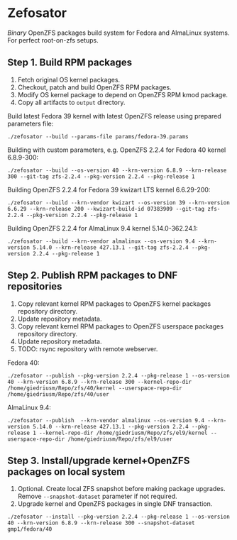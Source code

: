 # Zefosator

*Binary* OpenZFS packages build system for Fedora and AlmaLinux systems. For perfect root-on-zfs setups.

## Step 1. Build RPM packages

1. Fetch original OS kernel packages. 
2. Checkout, patch and build OpenZFS RPM packages.
3. Modify OS kernel package to depend on OpenZFS RPM kmod package.
4. Copy all artifacts to `output` directory.

Build latest Fedora 39 kernel with latest OpenZFS release using prepared parameters file:
```
./zefosator --build --params-file params/fedora-39.params
```

Building with custom parameters, e.g. OpenZFS 2.2.4 for Fedora 40 kernel 6.8.9-300:
```
./zefosator --build --os-version 40 --krn-version 6.8.9 --krn-release 300 --git-tag zfs-2.2.4 --pkg-version 2.2.4 --pkg-release 1
```

Building OpenZFS 2.2.4 for Fedora 39 kwizart LTS kernel 6.6.29-200:
```
./zefosator --build --krn-vendor kwizart --os-version 39 --krn-version 6.6.29 --krn-release 200 --kwizart-build-id 07383909 --git-tag zfs-2.2.4 --pkg-version 2.2.4 --pkg-release 1
```

Building OpenZFS 2.2.4 for AlmaLinux 9.4 kernel 5.14.0-362.24.1:
```
./zefosator --build --krn-vendor almalinux --os-version 9.4 --krn-version 5.14.0 --krn-release 427.13.1 --git-tag zfs-2.2.4 --pkg-version 2.2.4 --pkg-release 1
```

## Step 2. Publish RPM packages to DNF repositories

1. Copy relevant kernel RPM packages to OpenZFS kernel packages repository directory.
2. Update repository metadata.
3. Copy relevant kernel RPM packages to OpenZFS userspace packages repository directory.
4. Update repository metadata.
5. TODO: rsync repository with remote webserver.

Fedora 40:
```
./zefosator --publish --pkg-version 2.2.4 --pkg-release 1 --os-version 40 --krn-version 6.8.9 --krn-release 300 --kernel-repo-dir /home/giedriusm/Repo/zfs/40/kernel --userspace-repo-dir /home/giedriusm/Repo/zfs/40/user
```

AlmaLinux 9.4:
```
./zefosator --publish  --krn-vendor almalinux --os-version 9.4 --krn-version 5.14.0 --krn-release 427.13.1 --pkg-version 2.2.4 --pkg-release 1 --kernel-repo-dir /home/giedriusm/Repo/zfs/el9/kernel --userspace-repo-dir /home/giedriusm/Repo/zfs/el9/user
```

## Step 3. Install/upgrade kernel+OpenZFS packages on local system

1. Optional. Create local ZFS snapshot before making package upgrades. Remove `--snapshot-dataset` parameter if not required.
2. Upgrade kernel and OpenZFS packages in single DNF transaction.

```
./zefosator --install --pkg-version 2.2.4 --pkg-release 1 --os-version 40 --krn-version 6.8.9 --krn-release 300 --snapshot-dataset gmp1/fedora/40
```
